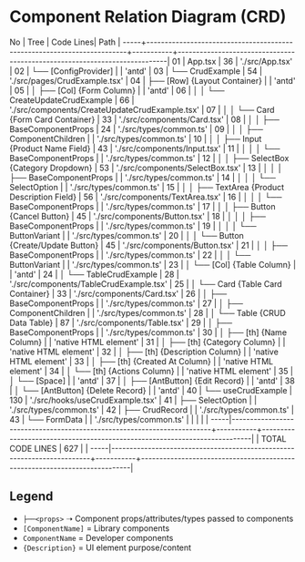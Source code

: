 # Component Relation Diagram (CRD)

No   | Tree                                                                   | Code Lines|     Path                                                                  |
-----+------------------------------------------------------------------------+-----------+---------------------------------------------------------------------------|
01   | App.tsx                                                                |   36      |     './src/App.tsx'                                                       |
02   | └── [ConfigProvider]                                                   |           |     'antd'                                                                | 
03   |     └── CrudExample                                                    |   54      |     './src/pages/CrudExample.tsx'                                         |
04   |         ├── [Row] {Layout Container}                                   |           |     'antd'                                                                |
05   |         │   ├── [Col] {Form Column}                                    |           |     'antd'                                                                |
06   |         │   │   └── CreateUpdateCrudExample                            |   66      |     './src/components/CreateUpdateCrudExample.tsx'                        |
07   |         │   │       └── Card {Form Card Container}                     |   33      |     './src/components/Card.tsx'                                           |
08   |         │   │           ├──<props> BaseComponentProps                  |   24      |     './src/types/common.ts'                                               |
09   |         │   │           ├──<props> ComponentChildren                   |           |     './src/types/common.ts'                                               |
10   |         │   │           ├── Input {Product Name Field}                 |   43      |     './src/components/Input.tsx'                                          |
11   |         │   │           │   └──<props> BaseComponentProps              |           |     './src/types/common.ts'                                               |
12   |         │   │           ├── SelectBox {Category Dropdown}              |   53      |     './src/components/SelectBox.tsx'                                      |
13   |         │   │           │   ├──<props> BaseComponentProps              |           |     './src/types/common.ts'                                               |
14   |         │   │           │   └──<props> SelectOption                    |           |     './src/types/common.ts'                                               |
15   |         │   │           ├── TextArea {Product Description Field}       |   56      |     './src/components/TextArea.tsx'                                       |
16   |         │   │           │   └──<props> BaseComponentProps              |           |     './src/types/common.ts'                                               |
17   |         │   │           ├── Button {Cancel Button}                     |   45      |     './src/components/Button.tsx'                                         |
18   |         │   │           │   ├──<props> BaseComponentProps              |           |     './src/types/common.ts'                                               |
19   |         │   │           │   └──<props> ButtonVariant                   |           |     './src/types/common.ts'                                               |
20   |         │   │           └── Button {Create/Update Button}              |   45      |     './src/components/Button.tsx'                                         |
21   |         │   │               ├──<props> BaseComponentProps              |           |     './src/types/common.ts'                                               |
22   |         │   │               └──<props> ButtonVariant                   |           |     './src/types/common.ts'                                               |
23   |         │   └── [Col] {Table Column}                                   |           |     'antd'                                                                |
24   |         │       └── TableCrudExample                                   |   28      |     './src/components/TableCrudExample.tsx'                               |
25   |         │           └── Card {Table Card Container}                    |   33      |     './src/components/Card.tsx'                                           |
26   |         │               ├──<props> BaseComponentProps                  |           |     './src/types/common.ts'                                               |
27   |         │               ├──<props> ComponentChildren                   |           |     './src/types/common.ts'                                               |
28   |         │               └── Table {CRUD Data Table}                    |   87      |     './src/components/Table.tsx'                                          |
29   |         │                   ├──<props> BaseComponentProps              |           |     './src/types/common.ts'                                               |
30   |         │                   ├── [th] {Name Column}                     |           |     'native HTML element'                                                 |
31   |         │                   ├── [th] {Category Column}                 |           |     'native HTML element'                                                 |
32   |         │                   ├── [th] {Description Column}              |           |     'native HTML element'                                                 |
33   |         │                   ├── [th] {Created At Column}               |           |     'native HTML element'                                                 |
34   |         │                   └── [th] {Actions Column}                  |           |     'native HTML element'                                                 |
35   |         │                       └── [Space]                            |           |     'antd'                                                                |
37   |         │                             ├── [AntButton] {Edit Record}    |           |     'antd'                                                                |
38   |         │                             └── [AntButton] {Delete Record}  |           |     'antd'                                                                |
40   |         └── useCrudExample                                             |   130     |     './src/hooks/useCrudExample.tsx'                                      |
41   |             ├──<props> SelectOption                                    |           |     './src/types/common.ts'                                               |
42   |             ├──<props> CrudRecord                                      |           |     './src/types/common.ts'                                               |
43   |             └──<props> FormData                                        |           |     './src/types/common.ts'                                               |
     |                                                                        |           |                                                                           |
-----|------------------------------------------------------------------------+-----------+---------------------------------------------------------------------------|
     |                                                       TOTAL CODE LINES |   627     |                                                                           |
-----|------------------------------------------------------------------------+-----------+---------------------------------------------------------------------------|

## Legend

- `├──<props>` ➝ Component props/attributes/types passed to components
- `[ComponentName]` = Library components
- `ComponentName` = Developer components
- `{Description}` = UI element purpose/content